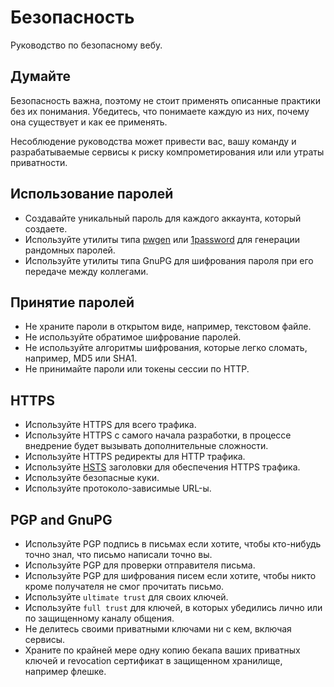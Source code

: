 Безопасность
==============

Руководство по безопасному вебу.

Думайте
--------

Безопасность важна, поэтому не стоит применять описанные практики
без их понимания. Убедитесь, что понимаете каждую из них,
почему она существует и как ее применять.


Несоблюдение руководства может привести вас, вашу команду и
разрабатываемые сервисы к риску компрометирования или или утраты приватности.

Использование паролей
------------------------

* Создавайте уникальный пароль для каждого аккаунта, который создаете.
* Используйте утилиты типа [pwgen](https://github.com/jbernard/pwgen) или
  [1password](https://agilebits.com/onepassword) для генерации рандомных паролей.
* Используйте утилиты типа GnuPG для шифрования пароля при его передаче между коллегами.

Принятие паролей
-------------------

* Не храните пароли в открытом виде, например, текстовом файле.
* Не используйте обратимое шифрование паролей.
* Не используйте алгоритмы шифрования, которые легко сломать, например, MD5 или SHA1.
* Не принимайте пароли или токены сессии по HTTP.

HTTPS
-----

* Используйте HTTPS для всего трафика.
* Используйте HTTPS с самого начала разработки, в процессе внедрение
будет вызывать дополнительные сложности.
* Используйте HTTPS редиректы для HTTP трафика.
* Используйте [HSTS](http://tools.ietf.org/html/rfc6797) заголовки для
обеспечения HTTPS трафика.
* Используйте безопасные куки.
* Используйте протоколо-зависимые URL-ы.

PGP and GnuPG
-------------

* Используйте PGP подпись в письмах если хотите, чтобы кто-нибудь
точно знал, что письмо написали точно вы.
* Используйте PGP для проверки отправителя письма.
* Используйте PGP для шифрования писем если хотите, чтобы никто кроме
получателя не смог прочитать письмо.
* Используйте `ultimate trust` для своих ключей.
* Используйте `full trust` для ключей, в которых убедились лично или
по защищенному каналу общения.
* Не делитесь своими приватными ключами ни с кем, включая сервисы.
* Храните по крайней мере одну копию бекапа ваших приватных ключей
и revocation сертификат в защищенном хранилище, например флешке.
